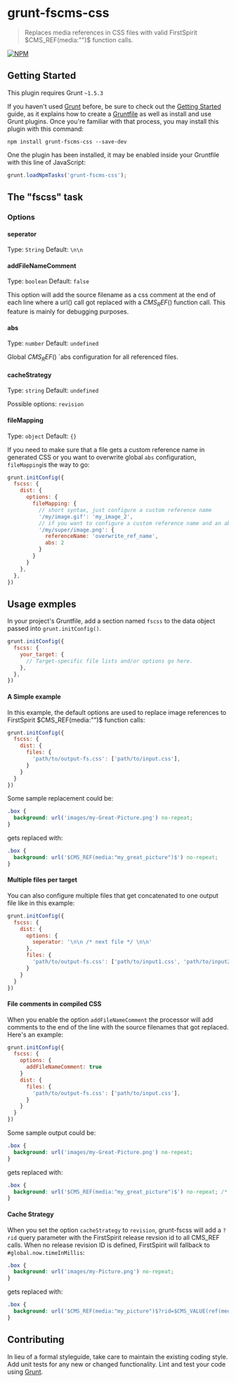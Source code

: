 # grunt-fscms-css

> Replaces media references in CSS files with valid FirstSpirit $CMS_REF(media:"")$ function calls.

[![NPM](https://nodei.co/npm/grunt-fs-css.png?downloads=true)](https://nodei.co/npm/grunt-fs-css/)

## Getting Started
This plugin requires Grunt `~1.5.3`

If you haven't used [Grunt](http://gruntjs.com/) before, be sure to check out the [Getting Started](http://gruntjs.com/getting-started) guide, as it explains how to create a [Gruntfile](http://gruntjs.com/sample-gruntfile) as well as install and use Grunt plugins. Once you're familiar with that process, you may install this plugin with this command:

```shell
npm install grunt-fscms-css --save-dev
```

One the plugin has been installed, it may be enabled inside your Gruntfile with this line of JavaScript:

```js
grunt.loadNpmTasks('grunt-fscms-css');
```

## The "fscss" task

### Options

#### seperator
Type: `String`
Default: `\n\n`

#### addFileNameComment
Type: `boolean`
Default: `false`

This option will add the source filename as a css comment at the end of each line where a url() call got replaced with a $CMS_REF()$ function call. This feature is mainly for debugging purposes.

#### abs
Type: `number`
Default: `undefined`

Global $CMS_REF()$ `abs configuration for all referenced files.

#### cacheStrategy
Type: `string`
Default: `undefined`

Possible options: `revision`

#### fileMapping
Type: `object`
Default: `{}`

If you need to make sure that a file gets a custom reference name in generated CSS or you want to overwrite global `abs` configuration, `fileMapping`is the way to go:

```js
grunt.initConfig({
  fscss: {
    dist: {
      options: {
        fileMapping: {
          // short syntax, just configure a custom reference name
          '/my/image.gif': 'my_image_2',
          // if you want to configure a custom reference name and an abs configuration:
          '/my/super/image.png': {
            referenceName: 'overwrite_ref_name',
            abs: 2
          }
        }
      }
    },
  },
})
````

## Usage exmples

In your project's Gruntfile, add a section named `fscss` to the data object passed into `grunt.initConfig()`.

```js
grunt.initConfig({
  fscss: {
    your_target: {
      // Target-specific file lists and/or options go here.
    },
  },
})
```

#### A Simple example
In this example, the default options are used to replace image references to FirstSpirit $CMS_REF(media:"")$ function calls:

```js
grunt.initConfig({
  fscss: {
    dist: {
      files: {
        'path/to/output-fs.css': ['path/to/input.css'],
      }
    }
  }
})
```

Some sample replacement could be:

```css
.box {
  background: url('images/my-Great-Picture.png') no-repeat;
}
```

gets replaced with:

```css
.box {
  background: url('$CMS_REF(media:"my_great_picture")$') no-repeat;
}
```

#### Multiple files per target
You can also configure multiple files that get concatenated to one output file like in this example:

```js
grunt.initConfig({
  fscss: {
    dist: {
      options: {
        seperator: '\n\n /* next file */ \n\n'
      },
      files: {
        'path/to/output-fs.css': ['path/to/input1.css', 'path/to/input2.css'],
      }
    }
  }
})
```

#### File comments in compiled CSS
When you enable the option `addFileNameComment` the processor will add comments to the end of the line with the source filenames that got replaced. Here's an example:

```js
grunt.initConfig({
  fscss: {
    options: {
      addFileNameComment: true
    }
    dist: {
      files: {
        'path/to/output-fs.css': ['path/to/input.css'],
      }
    }
  }
})
```

Some sample output could be:

```css
.box {
  background: url('images/my-Great-Picture.png') no-repeat;
}
```

gets replaced with:

```css
.box {
  background: url('$CMS_REF(media:"my_great_picture")$') no-repeat; /* my_great_picture = images/my-Great-Picture.png */
}
```

#### Cache Strategy
When you set the option `cacheStrategy` to `revision`, grunt-fscss will add a `?rid` query parameter with the FirstSpirit release revsion id to all CMS_REF calls. When no release revision ID is defined, FirstSpirit will fallback to `#global.now.timeInMillis`:
```css
.box {
  background: url('images/my-Picture.png') no-repeat;
}
```
gets replaced with:

```css
.box {
  background: url('$CMS_REF(media:"my_picture")$?rid=$CMS_VALUE(ref(media:"my_picture").target.releaseRevision.id, default:#global.now.timeInMillis)$') no-repeat;
}
```

## Contributing
In lieu of a formal styleguide, take care to maintain the existing coding style. Add unit tests for any new or changed functionality. Lint and test your code using [Grunt](http://gruntjs.com/).

